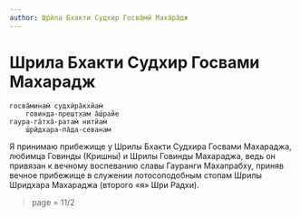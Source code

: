 ```yaml
---
author: Ш́рӣла Бхакти Судхир Госва̄мӣ Маха̄ра̄дж
---
```


# Шрила Бхакти Судхир Госвами Махарадж

    госва̄минам̇ судхӣра̄кхйам̇
        говинда-преш̣т̣хам а̄ш́райе
    гаура-га̄тха̄-ратам̇ нитйам̇
        ш́рӣдхара-па̄да-севанам

Я принимаю прибежище у Шрилы Бхакти Судхира Госвами Махараджа, любимца Говинды (Кришны) и Шрилы Говинды Махараджа, ведь он привязан к вечному воспеванию славы Гауранги Махапрабху, приняв вечное прибежище в служении лотосоподобным стопам Шрилы Шридхара Махараджа (второго «я» Шри Радхи).


> page = 11/2
